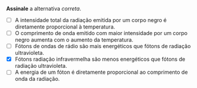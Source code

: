 **Assinale** a alternativa *correta*.

- [ ] A intensidade total da radiação emitida por um corpo negro é diretamente proporcional à temperatura. 
- [ ] O comprimento de onda emitido com maior intensidade por um corpo negro aumenta com o aumento da temperatura.
- [ ] Fótons de ondas de rádio são mais energéticos que fótons de radiação ultravioleta.
- [x] Fótons radiação infravermelha são menos energéticos que fótons de radiação ultravioleta.
- [ ] A energia de um fóton é diretamente proporcional ao comprimento de onda da radiação.

